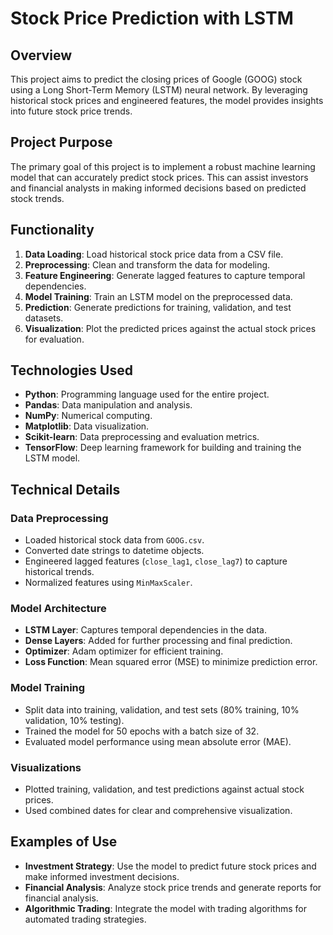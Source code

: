 # Stock Price Prediction with LSTM

## Overview

This project aims to predict the closing prices of Google (GOOG) stock using a Long Short-Term Memory (LSTM) neural network. By leveraging historical stock prices and engineered features, the model provides insights into future stock price trends.

## Project Purpose

The primary goal of this project is to implement a robust machine learning model that can accurately predict stock prices. This can assist investors and financial analysts in making informed decisions based on predicted stock trends.

## Functionality

1. **Data Loading**: Load historical stock price data from a CSV file.
2. **Preprocessing**: Clean and transform the data for modeling.
3. **Feature Engineering**: Generate lagged features to capture temporal dependencies.
4. **Model Training**: Train an LSTM model on the preprocessed data.
5. **Prediction**: Generate predictions for training, validation, and test datasets.
6. **Visualization**: Plot the predicted prices against the actual stock prices for evaluation.

## Technologies Used

- **Python**: Programming language used for the entire project.
- **Pandas**: Data manipulation and analysis.
- **NumPy**: Numerical computing.
- **Matplotlib**: Data visualization.
- **Scikit-learn**: Data preprocessing and evaluation metrics.
- **TensorFlow**: Deep learning framework for building and training the LSTM model.

## Technical Details

### Data Preprocessing

- Loaded historical stock data from `GOOG.csv`.
- Converted date strings to datetime objects.
- Engineered lagged features (`close_lag1`, `close_lag7`) to capture historical trends.
- Normalized features using `MinMaxScaler`.

### Model Architecture

- **LSTM Layer**: Captures temporal dependencies in the data.
- **Dense Layers**: Added for further processing and final prediction.
- **Optimizer**: Adam optimizer for efficient training.
- **Loss Function**: Mean squared error (MSE) to minimize prediction error.

### Model Training

- Split data into training, validation, and test sets (80% training, 10% validation, 10% testing).
- Trained the model for 50 epochs with a batch size of 32.
- Evaluated model performance using mean absolute error (MAE).

### Visualizations

- Plotted training, validation, and test predictions against actual stock prices.
- Used combined dates for clear and comprehensive visualization.

## Examples of Use

- **Investment Strategy**: Use the model to predict future stock prices and make informed investment decisions.
- **Financial Analysis**: Analyze stock price trends and generate reports for financial analysis.
- **Algorithmic Trading**: Integrate the model with trading algorithms for automated trading strategies.
